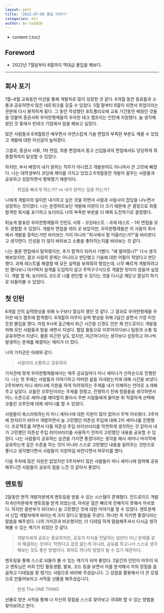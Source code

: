 ```yaml
---
layout: post
title: "2022.07~08 몰입 이야기"
categories: etc
author: bn-tw2020
---
```

* content
{:toc}

## Foreword

* 2022년 7월달부터 8월까지 역대급 몰입을 해보다.




---

## 회사 포기



1월~6월 교육동안 미션을 통해 개발자로 많이 성장한 것 같다. 6개월 동안 동료들과 소통과 공유하면서 많은 네트워크를 갖출 수 있었다. 5월 말부터 6월이 되면서 취업이라는 관문에 다시 봉착하게 됬다. 그 동안 작성했던 포트폴리오에 교육 기간동안 배웠던 것들을 덧붙여 증권사와 우아한형제들의 우아한 테크 캠프라는 인턴에 지원했다. 늘 생각해왔던 것 중에서 핀테크 기업에서 일을 해보고 싶었다.

많은 사람들과 6개월동안 배우면서 자연스럽게 기술 면접의 부족한 부분도 채울 수 있었고 개발에 대한 자신감이 높아졌다.

그결과, 증권사 서류, 1차 면접, 최종 면접에서 중고 신입들과의 면접에서도 당당하게 최종합격까지 달성할 수 있었다.

하지만, 부서 배정이 내가 원하는 직무가 아니였고 개발분야도 아니여서 큰 고민에 빠졌다. 나는 대학생부터 코딩에 재미를 가지고 있었고 6개월동안 개발자 꿈꾸는 사람들과 공유하고 성장하면서 행복했기 때문이다. 



> 취업을 빠르게 하는가? vs 내가 원하는 일을 하는가?


나에게 개발자의 일이란 내가하고 싶은 것을 하면서 사람과 사람사이 잡담을 나누면서 성장하는 것이였다. 나는 운영파트보단 개발에 미련이 더 크기 때문에 큰 결정으로 최종합격한 회사를 포기하고 늦더라도 나의 부족한 부분을 더 매꿔 도전하기로 결정했다.

뒤늦게 발표된 우아한형제들의 인턴도 서류 - 코딩테스트 - 과제 테스트 - 1차 면접을 모두 경험할 수 있었다. 개발자 면접을 여러 곳 보았지만, 우아한형제들은 이 사람이 회사에서 개발을 잘하는가만 바라보는 거이 아니라 "회사에서 잘 어울리는가?"을 바라본다고 생각한다. 인성을 더 많이 바라보고 소통을 좋아하는지를 바라보는 것 같다.

나는 물론 면접에서 탈락했지만, 추가 합격이 되어서 기뻤다. "왜 떨어졌나?" 다시 생각해보았지만, 결코 사람의 문제는 아니라고 판단했고 기술에 대한 어필이 적었다고 판단했다. 과제 테스트를 해결할 때 모든 실력을 보여줘야 했었는데, 너무 빠르게 개발하려고만 했다보니 아키텍처 설계를 도입하지 않고 주먹구구식으로 개발한 탓이지 않을까 싶었다. 개발 할 때, 늦더라도 코드로 나를 판단할 수 있다는 것을 다시금 깨닫고 열심히 하기로 되돌아볼 수 있었다.



## 첫 인턴



6개월 간의 실력향상을 위해 누구보다 열심히 했던 것 같다. 그 결과로 우아한형제들 우아한 테크 캠프에 합격했다. 6개월의 마무리 실력 향상을 위해 2달간 살면서 가장 미친듯한 몰입을 했다. 아침 9시에 출근해서 퇴근 시간을 신경도 안쓴 채 안드로이드 개발을 위해 모인 사람들과 밤을 새면서 지냈다. 협업 활동으로 이루어지다보니 팀원과 소통 및 공유하면서 지냈다. 물론 피곤한 날도 있지만, 피곤하다라는 생각보다 성장하고 하나씩 발생하는 문제를 해결하는 재미가 더 컸다.



나의 가치관은 아래와 같다.

> 사람끼리 소통하고 공유하자

가치관에 맞게 우아한형제들에서는 매주 금요일마다 미니 세미나가 선착순으로 진행한다. 나는 첫 주에는 사람들과 이야기하고 어떠한 삶을 지내왔는지에 대해 시간을 보냈다. 2주차부터 미니 세미나에 지원을 하여 어려워하는 주제를 내가 이해하는 언어로 소개해주고 싶었다. 코틀린 코루틴이라는 주제를 정했고, 진행하기 전에 청중들을 생각하면서 어느 수준으로 세미나를 해야할지 몰라서 주변 사람들에게 물어본 뒤 적절하게 선택해 코틀린 코루틴에 대해 세미나를 할 수 있었다.

사람들이 쑥스러워하는지 미니 세미나에 대한 지원이 많이 없어서 무척 아쉬웠다. 3주차에 한자리가 비어서 개발하면서 늘 고민했던 의존성 주입에 대해 2차 세미나를 진행했다. 프로젝트를 하면서 다들 의존성 주입 라이브러리를 막연하게 생각하는 것 같아서 내가 고민했던 의존성 주입 라이브러리를 사용하기 전까지 고민했던 내용을 공유할 수 있었다. 나는 사람들이 공유하는 습관을 가지면 좋겠다라는 생각을 해서 세미나 마지막에 공유하는게 깊은 수준을 하는 것이 아니라 스스로 고민했던 내용을 알려주는 것만으로 좋다고 생각했다면서 사람들이 지원하길 바란다면서 마무리를 했다.

다음 주차에 많은 지원은 없었지만 5주차부터 많은 사람들이 미니 세미나에 참여해 공유해주니깐 사람들이 공유의 힘을 느낀 것 같아서 좋았다.



## 멘토링



2달동안 현직 개발자분에게 멘토링을 받을 수 있는 시스템이 존재했다. 안드로이드 개발자 6년차분에게 멘토링을 받게 되었는데, 아쉬운 점은 빠르게 친해지지 못해서 아쉬웠다. 하지만 중반부가 되다보니 늘 고민했던 것에 대한 이야기를 할 수 있었다. 멘토분께서 신입 개발자에게 바라는게 크지 않다고 말씀을 주셨다. 하나만 꼭 지키면 좋겠다라는 말씀을 해주셨다. 나의 가치관과 비슷했지만, 더 디테일 하게 말씀해주셔서 다시금 생각해볼 수 있는 계기가 되었던 것 같다.

> 개발자에게 공유는 중요하지만, 공유가 지식을 전달하는 일만이 아닌 문제를 같이 해결하는 것이다. 
> 막힌다고 끙끙 앓는게 아니라, 공유를 하고나서 스스로 생각해보는 것도 좋은 방법이다. 회피도 하나의 방법이 될 수 있기 때문이다.


멘토링을 통해 스스로 되돌아 볼 수 있는 계기가 되어 좋았다. 2달간의 인턴이 마무리 되고 멘토님은 저희 인턴 활동생활, 발표, 코드 등을 보면서 저를 분석해서 저의 장점을 꼼꼼하고 디테일을 잘 챙기는 사람으로 바라봐 주셨습니다. 그 강점을 활용해서 더 큰 강점으로 만들어보라고 서적을 선물을 해주셨습니다.



> 원씽 The ONE THING


선물로 받은 서적을 통해 나 자신의 장점을 스스로 찾아보고 극대화 할 수 있는 방법을 찾아보려고 한다.

